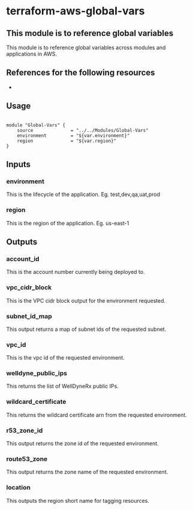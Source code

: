 # terraform-aws-global-vars

## This module is to reference global variables

This module is to reference global variables across modules and applications in AWS.

References for the following resources
- 
- 

## Usage

```hcl

module "Global-Vars" { 
    source              = "../../Modules/Global-Vars"
    environment         = "${var.environment}"
    region              = "${var.region}"
}

```

## Inputs

### environment
This is the lifecycle of the application. Eg. test,dev,qa,uat,prod

### region
This is the region of the application. Eg. us-east-1



## Outputs

### account_id
This is the account number currently being deployed to.

### vpc_cidr_block
This is the VPC cidr block output for the environment requested.

### subnet_id_map
This output returns a map of subnet ids of the requested subnet.

### vpc_id
This is the vpc id of the requested environment.

### welldyne_public_ips
This returns the list of WellDyneRx public IPs.

### wildcard_certificate
This returns the wildcard certificate arn from the requested environment.

### r53_zone_id
This output returns the zone id of the requested environment.

### route53_zone
This output returns the zone name of the requested environment.

### location
This outputs the region short name for tagging resources.
